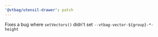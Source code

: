 ```yaml
---
'@vtbag/utensil-drawer': patch
---
```


Fixes a bug where `setVectors()` didn't set `--vtbag-vector-${group}-*-height`

